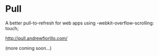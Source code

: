 Pull
====

A better pull-to-refresh for web apps using -webkit-overflow-scrolling: touch;

<a href="http://pull.andrewfiorillo.com/" target="_blank">http://pull.andrewfiorillo.com/</a>

(more coming soon...)